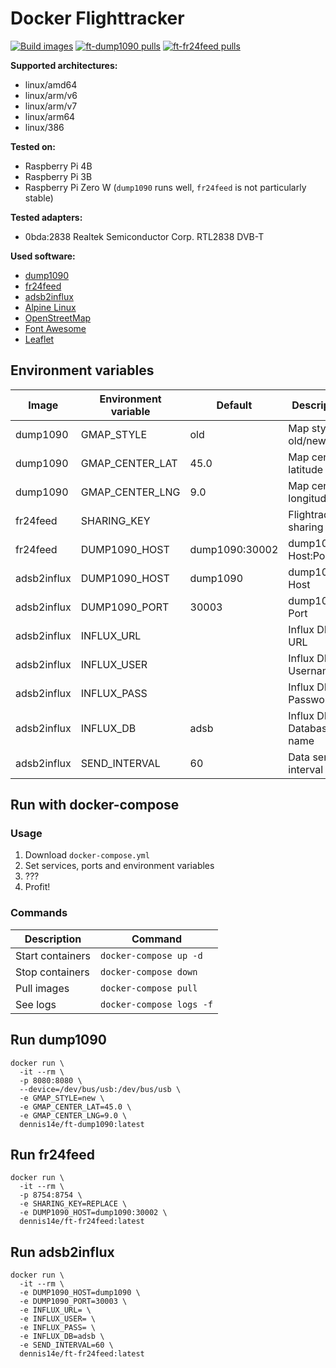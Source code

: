 # Docker Flighttracker

[![Build images](https://github.com/Dennis14e/docker-flighttracker/actions/workflows/build.yml/badge.svg)](https://github.com/Dennis14e/docker-flighttracker/actions/workflows/build.yml)
[![ft-dump1090 pulls](https://img.shields.io/docker/pulls/dennis14e/ft-dump1090?label=ft-dump1090%20pulls)](https://hub.docker.com/r/dennis14e/ft-dump1090)
[![ft-fr24feed pulls](https://img.shields.io/docker/pulls/dennis14e/ft-fr24feed?label=ft-fr24feed%20pulls)](https://hub.docker.com/r/dennis14e/ft-fr24feed)

**Supported architectures:**
- linux/amd64
- linux/arm/v6
- linux/arm/v7
- linux/arm64
- linux/386

**Tested on:**
- Raspberry Pi 4B
- Raspberry Pi 3B
- Raspberry Pi Zero W (`dump1090` runs well, `fr24feed` is not particularly stable)

**Tested adapters:**
- 0bda:2838 Realtek Semiconductor Corp. RTL2838 DVB-T

**Used software:**
- [dump1090](https://github.com/antirez/dump1090)
- [fr24feed](https://www.flightradar24.com/share-your-data)
- [adsb2influx](https://github.com/slintak/adsb2influx)
- [Alpine Linux](https://www.alpinelinux.org/)
- [OpenStreetMap](https://www.openstreetmap.org/)
- [Font Awesome](https://fontawesome.com/)
- [Leaflet](https://github.com/Leaflet/Leaflet)


## Environment variables

| Image       | Environment variable | Default        | Description               |
|-------------|----------------------|----------------|---------------------------|
| dump1090    | GMAP_STYLE           | old            | Map style old/new         |
| dump1090    | GMAP_CENTER_LAT      | 45.0           | Map center latitude       |
| dump1090    | GMAP_CENTER_LNG      | 9.0            | Map center longitude      |
| fr24feed    | SHARING_KEY          |                | Flightradar24 sharing key |
| fr24feed    | DUMP1090_HOST        | dump1090:30002 | dump1090 Host:Port        |
| adsb2influx | DUMP1090_HOST        | dump1090       | dump1090 Host             |
| adsb2influx | DUMP1090_PORT        | 30003          | dump1090 Port             |
| adsb2influx | INFLUX_URL           |                | Influx DB URL             |
| adsb2influx | INFLUX_USER          |                | Influx DB Username        |
| adsb2influx | INFLUX_PASS          |                | Influx DB Password        |
| adsb2influx | INFLUX_DB            | adsb           | Influx DB Database name   |
| adsb2influx | SEND_INTERVAL        | 60             | Data send interval (sec)  |


## Run with docker-compose

### Usage

1. Download `docker-compose.yml`
2. Set services, ports and environment variables
3. ???
4. Profit!

### Commands

| Description      | Command                  |
|------------------|--------------------------|
| Start containers | `docker-compose up -d`   |
| Stop containers  | `docker-compose down`    |
| Pull images      | `docker-compose pull`    |
| See logs         | `docker-compose logs -f` |


## Run dump1090

```
docker run \
  -it --rm \
  -p 8080:8080 \
  --device=/dev/bus/usb:/dev/bus/usb \
  -e GMAP_STYLE=new \
  -e GMAP_CENTER_LAT=45.0 \
  -e GMAP_CENTER_LNG=9.0 \
  dennis14e/ft-dump1090:latest
```


## Run fr24feed

```
docker run \
  -it --rm \
  -p 8754:8754 \
  -e SHARING_KEY=REPLACE \
  -e DUMP1090_HOST=dump1090:30002 \
  dennis14e/ft-fr24feed:latest
```


## Run adsb2influx

```
docker run \
  -it --rm \
  -e DUMP1090_HOST=dump1090 \
  -e DUMP1090_PORT=30003 \
  -e INFLUX_URL= \
  -e INFLUX_USER= \
  -e INFLUX_PASS= \
  -e INFLUX_DB=adsb \
  -e SEND_INTERVAL=60 \
  dennis14e/ft-fr24feed:latest
```
